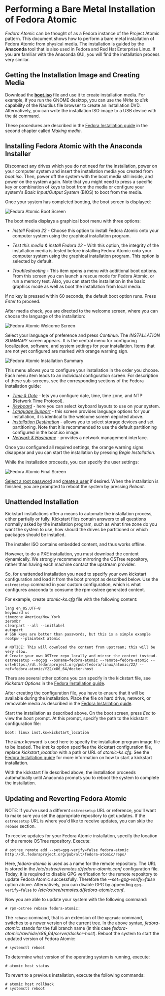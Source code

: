 Performing a Bare Metal Installation of Fedora Atomic 
=====================================================
*Fedora Atomic* can be thought of as a Fedora instance of the Project Atomic pattern. This document shows how to perform a bare metal installation of Fedora Atomic from physical media. The installation is guided by the **Anaconda** tool that is also used in Fedora and Red Hat Enterprise Linux. If you are familiar with the Anaconda GUI, you will find the installation process very similar.

## Getting the Installation Image and Creating Media

Download the [**boot.iso**](http://download.fedoraproject.org/pub/fedora/linux/releases/22/Cloud_Atomic/x86_64/iso/Fedora-Cloud_Atomic-x86_64-22.iso) file and use it to create installation media. For example, if you run the GNOME desktop, you can use the *Write to disk* capability of the Nautilus file browser to create an installation DVD. Alternatively, you can write the installation ISO image to a USB device with the `dd` command.

These procedures are described in the [Fedora Installation guide](http://docs.fedoraproject.org/en-US/Fedora/20/html/Installation_Guide/sn-making-media.html) in the second chapter called *Making media*. 

## Installing Fedora Atomic with the Anaconda Installer

Disconnect any drives which you do not need for the installation, power on your computer system and insert the installation media you created from *boot.iso*. Then, power off the system with the boot media still inside, and power on the system again. Note that you might need to press a specific key or combination of keys to boot from the media or configure your system's *Basic Input/Output System* (BIOS) to boot from the media.

Once your system has completed booting, the boot screen is displayed: 

![Fedora Atomic Boot Screen](boot_screen1.png "Fedora Atomic Boot Screen")

The boot media displays a graphical boot menu with three options:

- *Install Fedora 22* - Choose this option to install Fedora Atomic onto your computer system using the graphical installation program. 

- *Test this media & install Fedora 22* -  With this option, the integrity of the installation media is tested before installing Fedora Atomic onto your computer system using the graphical installation program. This option is selected by default.

- *Troubleshooting* - This item opens a menu with additional boot options. From this screen you can launch a rescue mode for Fedora Atomic, or run a memory test. Also, you can start the installation in the basic graphics mode as well as boot the installation from local media.

If no key is pressed within 60 seconds, the default boot option runs. Press *Enter* to proceed. 

After media check, you are directed to the welcome screen, where you can choose the language of the installation:

![Fedora Atomic Welcome Screen](welcome_screen1.png "Fedora Atomic Welcome Screen")

Select your language of preference and press *Continue*. The *INSTALLATION SUMMARY* screen appears. It is the central menu for configuring localization, software, and system settings for your installation. Items that are not yet configured are marked with orange warning sign. 

![Fedora Atomic Installation Summary](installation_summary1.png "Fedora Atomic Installation Summary")

This menu allows you to configure your installation in the order you choose. Each menu item leads to an individual configuration screen. For description of these sub-screens, see the corresponding sections of the Fedora Installation guide:

- [*Time & Date*](http://docs.fedoraproject.org/en-US/Fedora/20/html/Installation_Guide/s1-timezone-x86.html) - lets you configure date, time, time zone, and NTP (Network Time Protocol).
- [*Keyboard*](http://docs.fedoraproject.org/en-US/Fedora/20/html/Installation_Guide/sn-keyboard-x86.html) - here you can select keyboard layouts to use on your system.  
- [*Language Support*](http://docs.fedoraproject.org/en-US/Fedora/20/html/Installation_Guide/language-support-x86.html) - this screen provides language options for your installation, it is identical to the welcome screen depicted above.
- [*Installation Destination*](http://docs.fedoraproject.org/en-US/Fedora/20/html/Installation_Guide/s1-diskpartsetup-x86.html) - allows you to select storage devices and set partitioning. Note that it is recommended to use the default partitioning configured in the boot.iso image.
- [*Network & Hostname*](http://docs.fedoraproject.org/en-US/Fedora/20/html/Installation_Guide/sn-Netconfig-x86.html) - provides a network management interface.

Once you configured all required settings, the orange warning signs disappear and you can start the installation by pressing *Begin Installation*.

While the installation proceeds, you can specify the user settings:

![Fedora Atomic Final Screen](final_screen1.png "Fedora Atomic Final Screen")

[Select a root password](http://docs.fedoraproject.org/en-US/Fedora/20/html/Installation_Guide/s1-progresshub-x86.html#sn-account_configuration-x86) and [create a user](http://docs.fedoraproject.org/en-US/Fedora/20/html/Installation_Guide/sn-firstboot-systemuser.html) if desired. When the installation is finished, you are prompted to reboot the system by pressing *Reboot*.

## Unattended Installation

Kickstart installations offer a means to automate the installation process, either partially or fully. Kickstart files contain answers to all questions normally asked by the installation program, such as what time zone do you want the system to use, how should the drives be partitioned or which packages should be installed. 

The installer ISO contains embedded content, and thus works offline.

However, to do a PXE installation, you must download the content
dynamically.  We strongly recommend mirroring the OSTree repository,
rather than having each machine contact the upstream provider.

So, for unattended installation you need to specify your own kickstart
configuration and load it from the boot prompt as described below. Use
the `ostreesetup` command in your custom configuration, which is what
configures anaconda to consume the rpm-ostree generated content.

For example, create *atomic-ks.cfg* file with the following content:

    lang en_US.UTF-8
    keyboard us
    timezone America/New_York
    zerombr
    clearpart --all --initlabel
    autopart
    # SSH keys are better than passwords, but this is a simple example
    rootpw --plaintext atomic

    # NOTICE: This will download the content from upstream; this will be very slow.
    # Create your own OSTree repo locally and mirror the content instead.
    ostreesetup --nogpg --osname=fedora-atomic --remote=fedora-atomic --url=https://dl.fedoraproject.org/pub/fedora/linux/atomic/22/ --ref=fedora-atomic/f22/x86_64/docker-host

There are several other options you can specify in the kickstart file, see *Kickstart Options* in the [Fedora Installation guide](http://docs.fedoraproject.org/en-US/Fedora/20/html/Installation_Guide/s1-kickstart2-options.html). 

After creating the configuration file, you have to ensure that it will be available during the installation. Place the file on hard drive, network, or removable media as described in the [Fedora Installation guide](http://docs.fedoraproject.org/en-US/Fedora/20/html/Installation_Guide/s1-kickstart2-putkickstarthere.html).

Start the installation as described above. On the boot screen, press *Esc* to view the *boot:* prompt. At this prompt, specify the path to the kickstart configuration file:

    boot: linux inst.ks=kickstart_location 

The *linux* keyword is used here to specify the installation program image file to be loaded. The *inst.ks* option specifies the kickstart configuration file, replace *kickstart_location* with a path or URL of *atomic-ks.cfg*. See the [Fedora Installation guide](http://docs.fedoraproject.org/en-US/Fedora/20/html/Installation_Guide/s1-kickstart2-startinginstall.html) for more information on how to start a kickstart installation.

With the kickstart file described above, the installation proceeds automatically until Anaconda prompts you to reboot the system to complete the installation. 

## Updating and Reverting Fedora Atomic

NOTE: If you've used a different `ostreesetup` URL or reference, you'll want to make sure you set the appropriate repository to get updates.  If the `ostreesetup` URL is where you'd like to receive updates, you can skip the `rebase` section.

To receive updates for your Fedora Atomic installation, specify the location of the remote OSTree repository. Execute:

    # ostree remote add --set=gpg-verify=false fedora-atomic http://dl.fedoraproject.org/pub/alt/fedora-atomic/repo/

Here, *fedora-atomic* is used as a name for the remote repository. The URL is stored in the */etc/ostree/remotes.d/fedora-atomic.conf* configuration file. Today, it is required to disable GPG verification for the remote repository to update Fedora Atomic successfully. Therefore the *--set=gpg-verify=false* option above. Alternatively, you can disable GPG by appending `gpg-verify=false` to */etc/ostree/remotes.d/fedora-atomic.conf*.

Now you are able to update your system with the following command:

    # rpm-ostree rebase fedora-atomic:

The `rebase` command, that is an extension of the `upgrade` command, switches to a newer version of the current tree. In the above syntax, *fedora-atomic:* stands for the full branch name (in this case *fedora-atomic/rawhide/x86_64/server/docker-host*). Reboot the system to start the updated version of Fedora Atomic:
   
    # systemctl reboot

To determine what version of the operating system is running, execute:

    # atomic host status

To revert to a previous installation, execute the following commands:

    # atomic host rollback
    # systemctl reboot

<!---
## Uninstalling Fedora Atomic

To remove Fedora Atomic from your computer, you must remove its boot loader information from your master boot record (MBR) and remove any partitions that contain the operating system. Please do not forget to back up any data you want to keep before proceeding.

The removal process varies depending on whether Fedora Atomic is the only operating system installed, or whether the computer is configured to dual-boot Fedora Atomic and another operating system. Fedora Installation guide describes both the [stand-alone](http://docs.fedoraproject.org/en-US/Fedora/20/html/Installation_Guide/ch-x86-uninstall.html#sn-x86-uninstall-single) and [dual-boot](http://docs.fedoraproject.org/en-US/Fedora/20/html/Installation_Guide/sn-x86-uninstall-dual.html) case for Fedora, and these instructions are applicable to Fedora Atomic too.

-->
